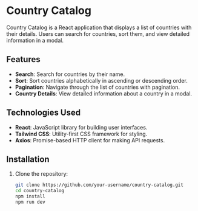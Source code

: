 # Country Catalog

Country Catalog is a React application that displays a list of countries with their details. Users can search for countries, sort them, and view detailed information in a modal.

## Features

- **Search**: Search for countries by their name.
- **Sort**: Sort countries alphabetically in ascending or descending order.
- **Pagination**: Navigate through the list of countries with pagination.
- **Country Details**: View detailed information about a country in a modal.

## Technologies Used

- **React**: JavaScript library for building user interfaces.
- **Tailwind CSS**: Utility-first CSS framework for styling.
- **Axios**: Promise-based HTTP client for making API requests.

## Installation

1. Clone the repository:
   ```sh
   git clone https://github.com/your-username/country-catalog.git
   cd country-catalog
   npm install
   npm run dev
   ```
